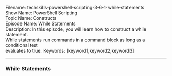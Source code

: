 Filename: techskills-powershell-scripting-3-6-1-while-statements   
Show Name: PowerShell Scripting  
Topic Name: Constructs  
Episode Name: While Statements  
Description: In this episode, you will learn how to construct a while statement.  
While statements run commands in a command block as long as a conditional test  
evaluates to true.
Keywords: [keyword1,keyword2,keyword3]  

---

### While Statements

